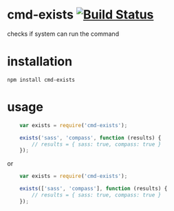 # cmd-exists [![Build Status](https://travis-ci.org/icodeforlove/node-cmd-exists.png?branch=master)](https://travis-ci.org/icodeforlove/node-cmd-exists)

checks if system can run the command

# installation

    npm install cmd-exists

# usage

```javascript
    var exists = require('cmd-exists');

    exists('sass', 'compass', function (results) {
        // results = { sass: true, compass: true }
    });
```

or

```javascript
    var exists = require('cmd-exists');

    exists(['sass', 'compass'], function (results) {
        // results = { sass: true, compass: true }
    });
```